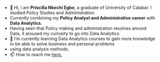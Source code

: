- 👋 Hi, i am **Priscilla Nkechi Egbo**, a graduate of University of Calabar. I studied Policy Studies and Administration.
- Currently combining my **Policy Analyst and Administrative career** with **Data Analytics**.
- Having seen that Policy making and administration revolves around Data, it aroused my curiosity to go into Data Analytics.
- 🌱 I’m currently learning Data Analytics courses to gain more knowledge to be able to solve business and personal problems
- using data analysis methods.
- 📫 How to reach me [here]()[.](https://www.linkedin.com/in/priscilla-nkechi-egbo-57bb39267)

<!---
Kechscil/Kechscil is a ✨ special ✨ repository because its `README.md` (this file) appears on your GitHub profile.
You can click the Preview link to take a look at your changes.
--->
